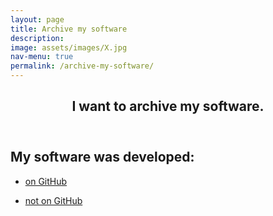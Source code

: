 ```yaml
---
layout: page
title: Archive my software
description: 
image: assets/images/X.jpg
nav-menu: true
permalink: /archive-my-software/
---
```

<!-- Main -->
<div id="main" class="alt">

<!-- One -->
<section id="one">
	<div class="inner">
		<header class="major">
			<h1>I want to archive my software.</h1>
		</header>

<!-- Content -->
<h2 id="content">My software was developed:</h2>
<div class="row">
	<div class="6u 12u$(small)">
		<ul class="actions">
			<li><a href="https://cfa-library.github.io/citing-software/archive-my-software/github/" class="button big">on GitHub</a></li>
		</ul>
	</div>
	<div class="6u$ 12u$(small)">
		<ul class="actions">
			<li><a href="https://cfa-library.github.io/citing-software/archive-my-software/misc/" class="button big">not on GitHub</a></li>
		</ul>
	</div>
</div>

</div>
